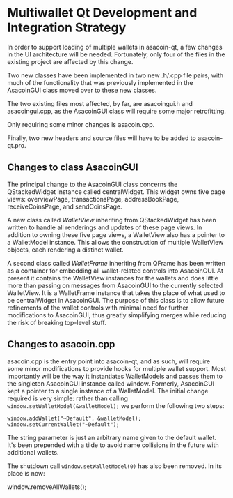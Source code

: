 Multiwallet Qt Development and Integration Strategy
===================================================

In order to support loading of multiple wallets in asacoin-qt, a few changes in the UI architecture will be needed.
Fortunately, only four of the files in the existing project are affected by this change.

Two new classes have been implemented in two new .h/.cpp file pairs, with much of the functionality that was previously
implemented in the AsacoinGUI class moved over to these new classes.

The two existing files most affected, by far, are asacoingui.h and asacoingui.cpp, as the AsacoinGUI class will require
some major retrofitting.

Only requiring some minor changes is asacoin.cpp.

Finally, two new headers and source files will have to be added to asacoin-qt.pro.

Changes to class AsacoinGUI
---------------------------
The principal change to the AsacoinGUI class concerns the QStackedWidget instance called centralWidget.
This widget owns five page views: overviewPage, transactionsPage, addressBookPage, receiveCoinsPage, and sendCoinsPage.

A new class called *WalletView* inheriting from QStackedWidget has been written to handle all renderings and updates of
these page views. In addition to owning these five page views, a WalletView also has a pointer to a WalletModel instance.
This allows the construction of multiple WalletView objects, each rendering a distinct wallet.

A second class called *WalletFrame* inheriting from QFrame has been written as a container for embedding all wallet-related
controls into AsacoinGUI. At present it contains the WalletView instances for the wallets and does little more than passing on messages
from AsacoinGUI to the currently selected WalletView. It is a WalletFrame instance
that takes the place of what used to be centralWidget in AsacoinGUI. The purpose of this class is to allow future
refinements of the wallet controls with minimal need for further modifications to AsacoinGUI, thus greatly simplifying
merges while reducing the risk of breaking top-level stuff.

Changes to asacoin.cpp
----------------------
asacoin.cpp is the entry point into asacoin-qt, and as such, will require some minor modifications to provide hooks for
multiple wallet support. Most importantly will be the way it instantiates WalletModels and passes them to the
singleton AsacoinGUI instance called window. Formerly, AsacoinGUI kept a pointer to a single instance of a WalletModel.
The initial change required is very simple: rather than calling `window.setWalletModel(&walletModel);` we perform the
following two steps:

	window.addWallet("~Default", &walletModel);
	window.setCurrentWallet("~Default");

The string parameter is just an arbitrary name given to the default wallet. It's been prepended with a tilde to avoid name collisions in the future with additional wallets.

The shutdown call `window.setWalletModel(0)` has also been removed. In its place is now:

window.removeAllWallets();
